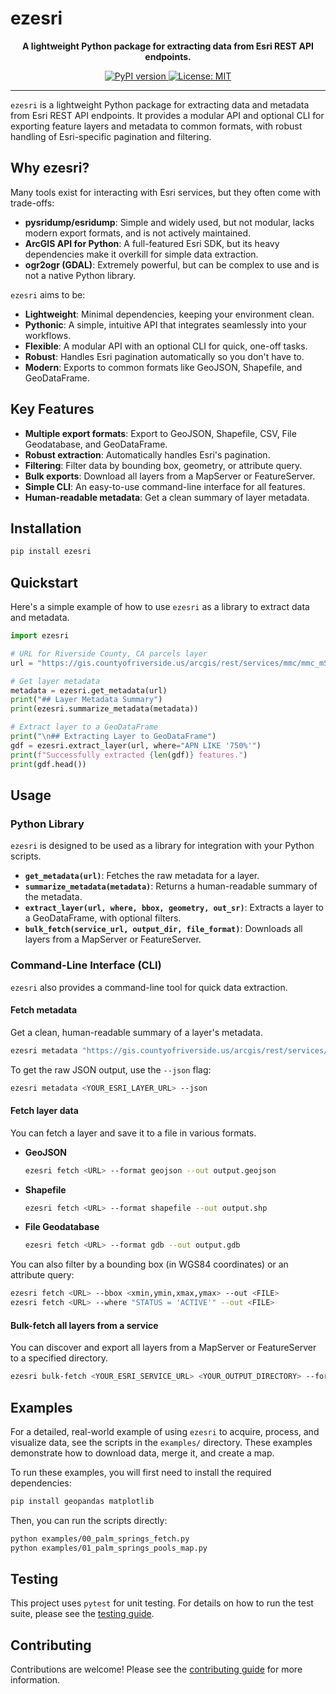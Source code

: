 # ezesri

<p align="center">
  <strong>A lightweight Python package for extracting data from Esri REST API endpoints.</strong>
</p>

<p align="center">
  <a href="https://pypi.org/project/ezesri/">
    <img src="https://badge.fury.io/py/ezesri.svg" alt="PyPI version">
  </a>
  <a href="https://opensource.org/licenses/MIT">
    <img src="https://img.shields.io/badge/License-MIT-yellow.svg" alt="License: MIT">
  </a>
</p>

---

`ezesri` is a lightweight Python package for extracting data and metadata from Esri REST API endpoints. It provides a modular API and optional CLI for exporting feature layers and metadata to common formats, with robust handling of Esri-specific pagination and filtering.

## Why ezesri?

Many tools exist for interacting with Esri services, but they often come with trade-offs:
-   **pysridump/esridump**: Simple and widely used, but not modular, lacks modern export formats, and is not actively maintained.
-   **ArcGIS API for Python**: A full-featured Esri SDK, but its heavy dependencies make it overkill for simple data extraction.
-   **ogr2ogr (GDAL)**: Extremely powerful, but can be complex to use and is not a native Python library.

`ezesri` aims to be:
-   **Lightweight**: Minimal dependencies, keeping your environment clean.
-   **Pythonic**: A simple, intuitive API that integrates seamlessly into your workflows.
-   **Flexible**: A modular API with an optional CLI for quick, one-off tasks.
-   **Robust**: Handles Esri pagination automatically so you don't have to.
-   **Modern**: Exports to common formats like GeoJSON, Shapefile, and GeoDataFrame.

## Key Features

-   **Multiple export formats**: Export to GeoJSON, Shapefile, CSV, File Geodatabase, and GeoDataFrame.
-   **Robust extraction**: Automatically handles Esri's pagination.
-   **Filtering**: Filter data by bounding box, geometry, or attribute query.
-   **Bulk exports**: Download all layers from a MapServer or FeatureServer.
-   **Simple CLI**: An easy-to-use command-line interface for all features.
-   **Human-readable metadata**: Get a clean summary of layer metadata.

## Installation

```bash
pip install ezesri
```

## Quickstart

Here's a simple example of how to use `ezesri` as a library to extract data and metadata.

```python
import ezesri

# URL for Riverside County, CA parcels layer
url = "https://gis.countyofriverside.us/arcgis/rest/services/mmc/mmc_mSrvc_v12_prod/MapServer/8"

# Get layer metadata
metadata = ezesri.get_metadata(url)
print("## Layer Metadata Summary")
print(ezesri.summarize_metadata(metadata))

# Extract layer to a GeoDataFrame
print("\n## Extracting Layer to GeoDataFrame")
gdf = ezesri.extract_layer(url, where="APN LIKE '750%'")
print(f"Successfully extracted {len(gdf)} features.")
print(gdf.head())
```

## Usage

### Python Library

`ezesri` is designed to be used as a library for integration with your Python scripts.

-   **`get_metadata(url)`**: Fetches the raw metadata for a layer.
-   **`summarize_metadata(metadata)`**: Returns a human-readable summary of the metadata.
-   **`extract_layer(url, where, bbox, geometry, out_sr)`**: Extracts a layer to a GeoDataFrame, with optional filters.
-   **`bulk_fetch(service_url, output_dir, file_format)`**: Downloads all layers from a MapServer or FeatureServer.

### Command-Line Interface (CLI)

`ezesri` also provides a command-line tool for quick data extraction.

#### Fetch metadata

Get a clean, human-readable summary of a layer's metadata.
```bash
ezesri metadata "https://gis.countyofriverside.us/arcgis/rest/services/mmc/mmc_mSrvc_v12_prod/MapServer/8"
```

To get the raw JSON output, use the `--json` flag:
```bash
ezesri metadata <YOUR_ESRI_LAYER_URL> --json
```

#### Fetch layer data

You can fetch a layer and save it to a file in various formats.

-   **GeoJSON**
    ```bash
    ezesri fetch <URL> --format geojson --out output.geojson
    ```

-   **Shapefile**
    ```bash
    ezesri fetch <URL> --format shapefile --out output.shp
    ```

-   **File Geodatabase**
    ```bash
    ezesri fetch <URL> --format gdb --out output.gdb
    ```

You can also filter by a bounding box (in WGS84 coordinates) or an attribute query:
```bash
ezesri fetch <URL> --bbox <xmin,ymin,xmax,ymax> --out <FILE>
ezesri fetch <URL> --where "STATUS = 'ACTIVE'" --out <FILE>
```

#### Bulk-fetch all layers from a service

You can discover and export all layers from a MapServer or FeatureServer to a specified directory.
```bash
ezesri bulk-fetch <YOUR_ESRI_SERVICE_URL> <YOUR_OUTPUT_DIRECTORY> --format gdb
```

## Examples

For a detailed, real-world example of using `ezesri` to acquire, process, and visualize data, see the scripts in the `examples/` directory. These examples demonstrate how to download data, merge it, and create a map.

To run these examples, you will first need to install the required dependencies:
```bash
pip install geopandas matplotlib
```
Then, you can run the scripts directly:
```bash
python examples/00_palm_springs_fetch.py
python examples/01_palm_springs_pools_map.py
```

## Testing

This project uses `pytest` for unit testing. For details on how to run the test suite, please see the [testing guide](docs/testing.md).

## Contributing

Contributions are welcome! Please see the [contributing guide](CONTRIBUTING.md) for more information.
